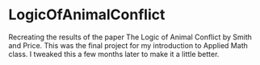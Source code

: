 # LogicOfAnimalConflict
Recreating the results of the paper The Logic of Animal Conflict by Smith and Price.
This was the final project for my introduction to Applied Math class.
I tweaked this a few months later to make it a little better.
